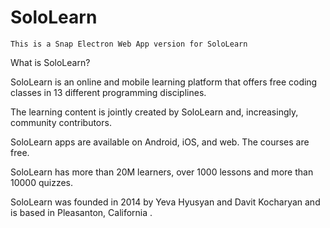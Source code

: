 # SoloLearn
    This is a Snap Electron Web App version for SoloLearn
   What is SoloLearn?
   
   
SoloLearn is an online and mobile learning platform that offers free coding classes in 13 different programming disciplines. 

The learning content is jointly created by SoloLearn and, increasingly, community contributors.  

SoloLearn apps are available on Android, iOS, and web.  The courses are free.  

SoloLearn has more than 20M learners, over 1000 lessons and more than 10000 quizzes.  

SoloLearn was founded in 2014 by Yeva Hyusyan and Davit Kocharyan and is based in Pleasanton, California  . 
